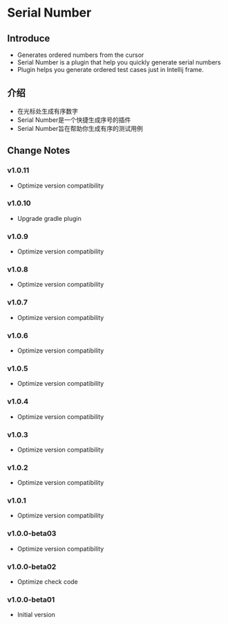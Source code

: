 # Serial Number

## Introduce
* Generates ordered numbers from the cursor
* Serial Number is a plugin that help you quickly generate serial numbers
* Plugin helps you generate ordered test cases just in Intellij frame.
## 介绍
* 在光标处生成有序数字
* Serial Number是一个快捷生成序号的插件
* Serial Number旨在帮助你生成有序的测试用例

## Change Notes
### v1.0.11
* Optimize version compatibility

### v1.0.10
* Upgrade gradle plugin

### v1.0.9
* Optimize version compatibility

### v1.0.8
* Optimize version compatibility

### v1.0.7
* Optimize version compatibility

### v1.0.6
* Optimize version compatibility

### v1.0.5
* Optimize version compatibility

### v1.0.4
* Optimize version compatibility

### v1.0.3
* Optimize version compatibility

### v1.0.2
* Optimize version compatibility

### v1.0.1
* Optimize version compatibility

### v1.0.0-beta03
* Optimize version compatibility

### v1.0.0-beta02
* Optimize check code

### v1.0.0-beta01
* Initial version
